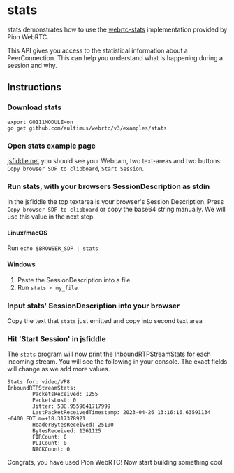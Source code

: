 # stats
stats demonstrates how to use the [webrtc-stats](https://www.w3.org/TR/webrtc-stats/) implementation provided by Pion WebRTC.

This API gives you access to the statistical information about a PeerConnection. This can help you understand what is happening
during a session and why.

## Instructions
### Download stats
```
export GO111MODULE=on
go get github.com/aultimus/webrtc/v3/examples/stats
```

### Open stats example page
[jsfiddle.net](https://jsfiddle.net/s179hacu/) you should see your Webcam, two text-areas and two buttons: `Copy browser SDP to clipboard`, `Start Session`.

### Run stats, with your browsers SessionDescription as stdin
In the jsfiddle the top textarea is your browser's Session Description. Press `Copy browser SDP to clipboard` or copy the base64 string manually.
We will use this value in the next step.

#### Linux/macOS
Run `echo $BROWSER_SDP | stats`
#### Windows
1. Paste the SessionDescription into a file.
1. Run `stats < my_file`

### Input stats' SessionDescription into your browser
Copy the text that `stats` just emitted and copy into second text area

### Hit 'Start Session' in jsfiddle
The `stats` program will now print the InboundRTPStreamStats for each incoming stream. You will see the following in
your console. The exact fields will change as we add more values.

```
Stats for: video/VP8
InboundRTPStreamStats:
        PacketsReceived: 1255
        PacketsLost: 0
        Jitter: 588.9559641717999
        LastPacketReceivedTimestamp: 2023-04-26 13:16:16.63591134 -0400 EDT m=+18.317378921
        HeaderBytesReceived: 25100
        BytesReceived: 1361125
        FIRCount: 0
        PLICount: 0
        NACKCount: 0
```

Congrats, you have used Pion WebRTC! Now start building something cool
